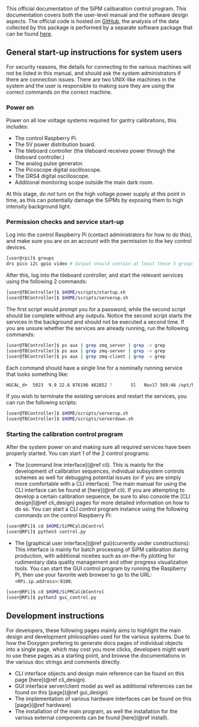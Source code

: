 This official documentation of the SiPM calibaration control program. This
documentation covers both the user-level manual and the software design aspects.
The official code is hosted on [GitHub][github], the analysis of the data
collected by this package is performed by a separate software package that can be
found [here][analysis].

## General start-up instructions for system users

For security reasons, the details for connecting to the various machines will
not be listed in this manual, and should ask the system administrators if there
are connection issues. There are two UNIX-like machines in the system and the
user is responsible to making sure they are using the correct commands on the
correct machine.

### Power on

Power on all low voltage systems required for gantry calibrations, this includes:

- The control Raspberry Pi.
- The 5V power distribution board.
- The tileboard controller (the tileboard receives power through the tileboard
  controller.)
- The analog pulse generator.
- The Picoscope digital oscilloscope.
- The DRS4 digital oscilloscope.
- Additional monitoring scope outside the main dark room.

At this stage, do *not* turn on the high voltage power supply at this point in
time, as this can potentially damage the SiPMs by exposing them to high
intensity background light.

### Permission checks and service start-up

Log into the control Raspberry Pi (contact administrators for how to do this),
and make sure you are on an account with the permission to the key control
devices.

```bash
[user@rpi]$ groups
drs pico i2c gpio video # Output should contain at least these 5 groups.
```

After this, log into the tileboard controller, and start the relevant services
using the following 2 commands:

```bash
[user@TBController]$ $HOME/scripts/startup.sh
[user@TBController]$ $HOME/scripts/serverup.sh
```

The first script would prompt you for a password, while the second script should
be complete without any outputs. Notice the second script starts the services in
the background and should not be executed a second time. If you are unsure
whether the services are already running, run the following commands:

```bash
[user@TBController]$ ps aux | grep zmq_server | grep -v grep
[user@TBController]$ ps aux | grep zmq-server | grep -v grep
[user@TBController]$ ps aux | grep zmq-client | grep -v grep
```

Each command should have a single line for a nominally running service that
looks something like:

```bash
HGCAL_d+  5023  9.9 22.6 876196 462852 ?       Sl   Nov17 569:46 /opt/hexactrl/ROCv2/bin/zmq-server
```

If you wish to terminate the existing services and restart the services, you can
run the following scripts:

```bash
[user@TBController]$ $HOME/scripts/serverup.sh
[user@TBController]$ $HOME/scripts/serverdown.sh
```

### Starting the calibration control program

After the system power on and making sure all required services have been
properly started. You can start 1 of the 2 control programs:

- The [command line interface](@ref cli). This is mainly for the development of
  calibration sequences, individual subsystem controls schemes as well for
  debugging potential issues (or if you are simply more comfortable with a CLI
  interface). The main manual for using the CLI interface can be found at
  [here](@ref cli). If you are attempting to develop a certain calibration
  sequence, be sure to also console the [CLI design](@ref cli_design) pages for
  more detailed information on how to do so. You can start a CLI control program
  instance using the following commands on the control Raspberry Pi:

```bash
[user@RPi]$ cd $HOME/SiPMCalibControl
[user@RPi]$ python3 control.py
```

- The [graphical user interface](@ref gui)(currently under constructions): This
  interface is mainly for batch processing of SiPM calibration during
  production, with additional niceties such as on-the-fly plotting for
  rudimentary data quality management and other progress visualization tools.
  You can start the GUI control program by running the Raspberry Pi, then use
  your favorite web browser to go to the URL: `<RPi.ip.address>:9100`.

```bash
[user@RPi]$ cd $HOME/SiPMCalibControl
[user@RPi]$ python3 gui_control.py
```

## Development instructions

For developers, these following pages mainly aims to highlight the main design
and development philosophies used for the various systems. Due to how the
Doxygen prefering to generate docs pages of individual objects into a single
page, which may cost you more clicks, developers might want to use these pages
as a starting point, and browse the documentations in the various doc strings
and comments directly.

- CLI interface objects and design main reference can be found on this page
  [here](@ref cli_design).
- GUI interface server/client model as well as additional references can be
  found on this [page](@ref gui_design)
- The implementation of various hardware interfaces can be found on this
  [page](@ref hardware)
- The installation of the main program, as well the installation for the various
  external components can be found [here](@ref install).


[github]: https://github.com/UMDCMS/SiPMCalibControl
[analysis]: https://github.com/UMDCMS/SiPMCalib
